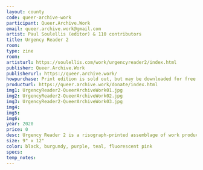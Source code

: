 ```yaml
---
layout: county 
code: queer-archive-work
participant: Queer.Archive.Work
email: queer.archive.work@gmail.com
artist: Paul Soulellis (editor) & 110 contributors
title: Urgency Reader 2
room: 
type: zine
room: 
artisturl: https://soulellis.com/work/urgencyreader2/index.html
publisher: Queer.Archive.Work
publisherurl: https://queer.archive.work/
howpurchase: Print edition is sold out, but may be downloaded for free. Donation to QAW (a non-profit reading room and publishing studio) is encouraged!
producturl: https://queer.archive.work/donate/index.html
img1: UrgencyReader2-QueerArchiveWork01.jpg
img2: UrgencyReader2-QueerArchiveWork02.jpg
img3: UrgencyReader2-QueerArchiveWork03.jpg
img4: 
img5: 
img6: 
year: 2020
price: 0
desc: Urgency Reader 2 is a risograph-printed assemblage of work produced during the COVID-19 shut-down in March and April 2020, published by Queer.Archive.Work. The open call for work was motivated by two desires– 1—to collectively document some of the extraordinary conditions, dynamics, and emotions being experienced while in quarantine, and 2—to provide some relief to artists and writers impacted by the crisis, in both creative and monetary forms. How might publishing as artistic practice embody communal care?
size: 9" x 12"
color: black, burgundy, purple, teal, fluorescent pink
specs: 
temp_notes: 
---
```

